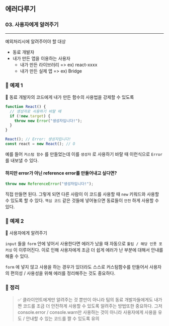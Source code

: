 ## 에러다루기

### 03. 사용자에게 알려주기

---

예외처리시에 알려주어야 할 대상

- 동료 개발자
- 내가 만든 앱을 이용하는 사용자
  - 내가 만든 라이브러리 => ex) react-xxxx
  - 내가 만든 실제 앱 => ex) Bridge

### 📌 예제 1

📍 동료 개발자의 코드에게 내가 만든 함수의 사용법을 강제할 수 있도록

```js
function React() {
  // 생성자로 사용하기 바랄 때
  if (!new.target) {
    throw new Error("생성자입니다!");
  }
}

React(); // Error: 생성자입니다!
const react = new React(); // O
```

예를 들어 `커스텀 함수` 를 만들었는데 이를 `생성자` 로 사용하기 바랄 때 이런식으로 `Error` 를 내보낼 수 있다.

#### 하지만 error가 아닌 reference error를 만들어내고 싶다면?

```js
throw new ReferenceError("생성자입니다!");
```

직접 만들면 된다. 그렇게 되면 다른 사람이 이 코드를 사용할 때 `new` 키워드와 사용할 수 있도록 할 수 있다. `핵심 코드` 같은 것들에 넣어놓으면 동료들이 `안전` 하게 사용할 수 있다.

### 📌 예제 2

📍 사용자에게 알려주기

`input` 들을 `form` 안에 넣어서 사용한다면 에러가 났을 때 자동으로 `툴팁 / 해당 인풋 포커싱` 이 이루어진다. 이로 인해 사용자에게 조금 더 쉽게 에러가 난 부분에 대해서 안내를 해줄 수 있다.

`form` 에 넣지 않고 사용을 하는 경우가 있더라도 스스로 커스텀함수를 만들어서 사용자의 편의성 / 사용성을 위해 에러를 정리해주는 것도 중요하다.

### 📌 정리

> ✅ 클라이언트에게만 알려주는 것 뿐만이 아니라 팀의 동료 개발자들에게도 내가 짠 코드를 조금 더 안전하게 사용할 수 있도록 알려주는 방법또한 중요하다.
> 그저 console.error / console.warn만 사용하는 것이 아니라 사용자에게 사용을 유도 / 안내할 수 있는 코드를 짤 수 있도록 유의
